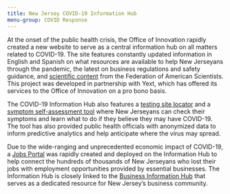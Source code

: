 ```yaml
---
title: New Jersey COVID-19 Information Hub
menu-group: COVID Response
---
```


At the onset of the public health crisis, the Office of Innovation rapidly created a new website to serve as a central information hub on all matters related to COVID-19. The site features constantly updated information in English and Spanish on what resources are available to help New Jerseyans through the pandemic, the latest on business regulations and safety guidance, and [scientific content](https://covid19.fas.org/) from the Federation of American Scientists. This project was developed in partnership with Yext, which has offered its services to the Office of Innovation on a pro bono basis.

The COVID-19 Information Hub also features a [testing site locator](https://covid19.nj.gov/pages/testing) and a [symptom self-assessment tool](https://self.covid19.nj.gov/) where New Jerseyans can check their symptoms and learn what to do if they believe they may have COVID-19. The tool has also provided public health officials with anonymized data to inform predictive analytics and help anticipate where the virus may spread.

Due to the wide-ranging and unprecedented economic impact of COVID-19, a [Jobs Portal](https://jobs.covid19.nj.gov) was rapidly created and deployed on the Information Hub to help connect the hundreds of thousands of New Jerseyans who lost their jobs with employment opportunities provided by essential businesses. The Information Hub is closely linked to the [Business Information Hub](https://cv.business.nj.gov/) that serves as a dedicated resource for New Jersey’s business community.

